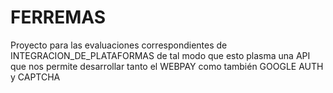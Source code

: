 # FERREMAS
Proyecto para las evaluaciones correspondientes de INTEGRACION_DE_PLATAFORMAS de tal modo que esto plasma una API que nos permite desarrollar tanto el WEBPAY como también GOOGLE AUTH y CAPTCHA
